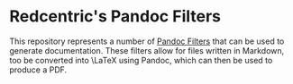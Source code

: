 # Redcentric's Pandoc Filters

This repository represents a number of [Pandoc
Filters](https://pandoc.org/lua-filters.html) that can be used to generate
documentation. These filters allow for files written in Markdown, too be
converted into \LaTeX using Pandoc, which can  then be used to produce a PDF.

